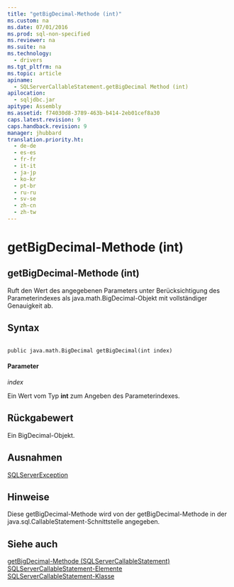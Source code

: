 ```yaml
---
title: "getBigDecimal-Methode (int)"
ms.custom: na
ms.date: 07/01/2016
ms.prod: sql-non-specified
ms.reviewer: na
ms.suite: na
ms.technology: 
  - drivers
ms.tgt_pltfrm: na
ms.topic: article
apiname: 
  - SQLServerCallableStatement.getBigDecimal Method (int)
apilocation: 
  - sqljdbc.jar
apitype: Assembly
ms.assetid: f74030d8-3789-463b-b414-2eb01cef8a30
caps.latest.revision: 9
caps.handback.revision: 9
manager: jhubbard
translation.priority.ht: 
  - de-de
  - es-es
  - fr-fr
  - it-it
  - ja-jp
  - ko-kr
  - pt-br
  - ru-ru
  - sv-se
  - zh-cn
  - zh-tw
---
```

# getBigDecimal-Methode (int)
    
## getBigDecimal\-Methode \(int\)  
 Ruft den Wert des angegebenen Parameters unter Berücksichtigung des Parameterindexes als java.math.BigDecimal\-Objekt mit vollständiger Genauigkeit ab.  
  
## Syntax  
  
```  
  
public java.math.BigDecimal getBigDecimal(int index)  
```  
  
#### Parameter  
 *index*  
  
 Ein Wert vom Typ **int** zum Angeben des Parameterindexes.  
  
## Rückgabewert  
 Ein BigDecimal\-Objekt.  
  
## Ausnahmen  
 [SQLServerException](../content/SQLServerException-Class.md)  
  
## Hinweise  
 Diese getBigDecimal\-Methode wird von der getBigDecimal\-Methode in der java.sql.CallableStatement\-Schnittstelle angegeben.  
  
## Siehe auch  
 [getBigDecimal-Methode &#40;SQLServerCallableStatement&#41;](../content/getBigDecimal-Method--SQLServerCallableStatement-.md)   
 [SQLServerCallableStatement-Elemente](../content/SQLServerCallableStatement-Members.md)   
 [SQLServerCallableStatement-Klasse](../content/SQLServerCallableStatement-Class.md)  
  
  